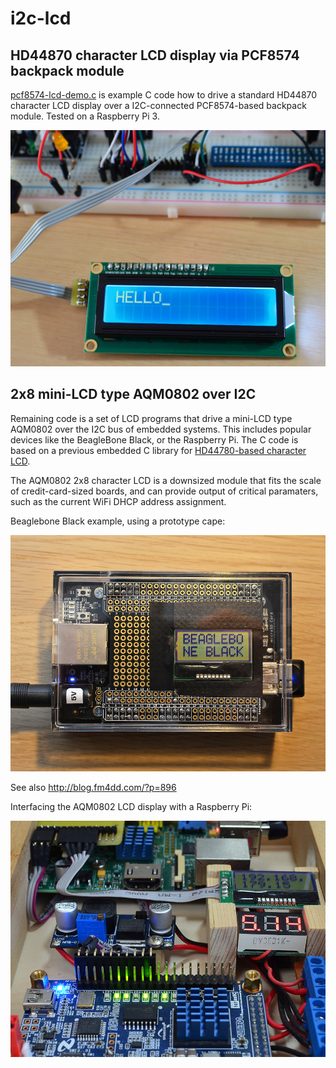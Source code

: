 # i2c-lcd

## HD44870 character LCD display via PCF8574 backpack module

<a href="https://github.com/fm4dd/i2c-lcd/blob/master/pcf8574-lcd-demo.c">pcf8574-lcd-demo.c</a> is example C code how to drive a standard HD44870 character LCD display over a I2C-connected PCF8574-based backpack module.
Tested on a Raspberry Pi 3.

![](images/pcf8574-lcd-i2c-demo.jpg)

## 2x8 mini-LCD type AQM0802 over I2C

Remaining code is a set of LCD programs that drive a mini-LCD type AQM0802 over the I2C bus of embedded systems. This includes popular devices like the BeagleBone Black, or the Raspberry Pi. The C code is based  on a previous embedded C library for [HD44780-based character LCD](https://github.com/fm4dd/hd44780lcd-lib).

The AQM0802 2x8 character LCD is a downsized module that fits the scale of credit-card-sized boards, and can provide output of critical paramaters, such as the current WiFi DHCP address assignment.

Beaglebone Black example, using a prototype cape:

![](images/bbb-AQM0802.jpg)

See also http://blog.fm4dd.com/?p=896

Interfacing the AQM0802 LCD display with a Raspberry Pi:

![](images/raspi-AQM0802.jpg)
